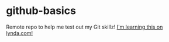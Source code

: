 # github-basics
Remote repo to help me test out my Git skillz!
[I'm learning this on lynda.com!](http://www.lynda.com)
